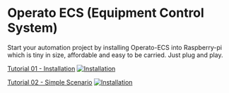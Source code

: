 # Operato ECS (Equipment Control System)

Start your automation project by installing Operato-ECS into Raspberry-pi which is tiny in size, affordable and easy to be carried. Just plug and play.

[Tutorial 01 - Installation](./tutorial-01-installation.md)
[![Installation](https://img.youtube.com/vi/AM6LZ_NcNYM/mqdefault.jpg)](https://youtu.be/AM6LZ_NcNYM)

[Tutorial 02 - Simple Scenario](./tutorial-01-installation.md)
[![Installation](https://img.youtube.com/vi/MdOpjZxVZ_c/mqdefault.jpg)](https://youtu.be/MdOpjZxVZ_c)
